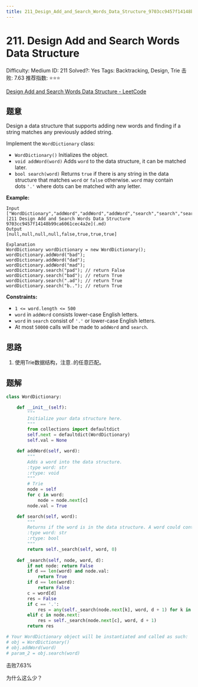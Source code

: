 ```yaml
---
title: 211_Design_Add_and_Search_Words_Data_Structure_9703cc9457f14148b99ca6061cec4a2e
---
```


# 211. Design Add and Search Words Data Structure

Difficulty: Medium
ID: 211
Solved?: Yes
Tags: Backtracking, Design, Trie
击败: 7.63
推荐指数: ⭐⭐⭐

[Design Add and Search Words Data Structure - LeetCode](https://leetcode.com/problems/design-add-and-search-words-data-structure/)

## 题意

Design a data structure that supports adding new words and finding if a string matches any previously added string.

Implement the `WordDictionary` class:

- `WordDictionary()` Initializes the object.
- `void addWord(word)` Adds `word` to the data structure, it can be matched later.
- `bool search(word)` Returns `true` if there is any string in the data structure that matches `word` or `false` otherwise. `word` may contain dots `'.'` where dots can be matched with any letter.

**Example:**

```
Input
["WordDictionary","addWord","addWord","addWord","search","search","search","search"]
[211 Design Add and Search Words Data Structure 9703cc9457f14148b99ca6061cec4a2e](.md)
Output
[null,null,null,null,false,true,true,true]

Explanation
WordDictionary wordDictionary = new WordDictionary();
wordDictionary.addWord("bad");
wordDictionary.addWord("dad");
wordDictionary.addWord("mad");
wordDictionary.search("pad"); // return False
wordDictionary.search("bad"); // return True
wordDictionary.search(".ad"); // return True
wordDictionary.search("b.."); // return True

```

**Constraints:**

- `1 <= word.length <= 500`
- `word` in `addWord` consists lower-case English letters.
- `word` in `search` consist of `'.'` or lower-case English letters.
- At most `50000` calls will be made to `addWord` and `search`.

## 思路

1. 使用Trie数据结构，注意`.`的任意匹配。

## 题解

```python
class WordDictionary:

    def __init__(self):
        """
        Initialize your data structure here.
        """
        from collections import defaultdict
        self.next = defaultdict(WordDictionary)
        self.val = None

    def addWord(self, word):
        """
        Adds a word into the data structure.
        :type word: str
        :rtype: void
        """
        # Trie
        node = self
        for c in word:
            node = node.next[c]
        node.val = True

    def search(self, word):
        """
        Returns if the word is in the data structure. A word could contain the dot character '.' to represent any one letter.
        :type word: str
        :rtype: bool
        """
        return self._search(self, word, 0)
            
    def _search(self, node, word, d):
        if not node: return False
        if d == len(word) and node.val:
            return True
        if d == len(word):
            return False
        c = word[d]
        res = False
        if c == '.':
            res = any(self._search(node.next[k], word, d + 1) for k in node.next)
        elif c in node.next:
            res = self._search(node.next[c], word, d + 1)
        return res

# Your WordDictionary object will be instantiated and called as such:
# obj = WordDictionary()
# obj.addWord(word)
# param_2 = obj.search(word)
```

击败7.63%

为什么这么少？